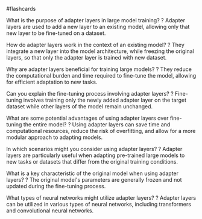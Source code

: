 #flashcards

What is the purpose of adapter layers in large model training?
?
Adapter layers are used to add a new layer to an existing model, allowing only that new layer to be fine-tuned on a dataset.

How do adapter layers work in the context of an existing model?
?
They integrate a new layer into the model architecture, while freezing the original layers, so that only the adapter layer is trained with new dataset.

Why are adapter layers beneficial for training large models?
?
They reduce the computational burden and time required to fine-tune the model, allowing for efficient adaptation to new tasks.

Can you explain the fine-tuning process involving adapter layers?
?
Fine-tuning involves training only the newly added adapter layer on the target dataset while other layers of the model remain unchanged.

What are some potential advantages of using adapter layers over fine-tuning the entire model?
?
Using adapter layers can save time and computational resources, reduce the risk of overfitting, and allow for a more modular approach to adapting models.

In which scenarios might you consider using adapter layers?
?
Adapter layers are particularly useful when adapting pre-trained large models to new tasks or datasets that differ from the original training conditions.

What is a key characteristic of the original model when using adapter layers?
?
The original model's parameters are generally frozen and not updated during the fine-tuning process.

What types of neural networks might utilize adapter layers?
?
Adapter layers can be utilized in various types of neural networks, including transformers and convolutional neural networks.

